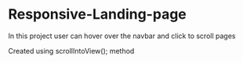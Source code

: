 # Responsive-Landing-page

In this project user can hover over the navbar and click to scroll pages

Created using scrollIntoView(); method
